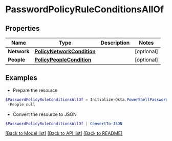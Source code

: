 # PasswordPolicyRuleConditionsAllOf
## Properties

Name | Type | Description | Notes
------------ | ------------- | ------------- | -------------
**Network** | [**PolicyNetworkCondition**](PolicyNetworkCondition.md) |  | [optional] 
**People** | [**PolicyPeopleCondition**](PolicyPeopleCondition.md) |  | [optional] 

## Examples

- Prepare the resource
```powershell
$PasswordPolicyRuleConditionsAllOf = Initialize-Okta.PowerShellPasswordPolicyRuleConditionsAllOf  -Network null `
 -People null
```

- Convert the resource to JSON
```powershell
$PasswordPolicyRuleConditionsAllOf | ConvertTo-JSON
```

[[Back to Model list]](../README.md#documentation-for-models) [[Back to API list]](../README.md#documentation-for-api-endpoints) [[Back to README]](../README.md)

